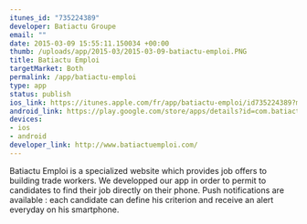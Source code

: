 ```yaml
--- 
itunes_id: "735224389"
developer: Batiactu Groupe
email: ""
date: 2015-03-09 15:55:11.150034 +00:00
thumb: /uploads/app/2015-03/2015-03-09-batiactu-emploi.PNG
title: Batiactu Emploi
targetMarket: Both
permalink: /app/batiactu-emploi
type: app
status: publish
ios_link: https://itunes.apple.com/fr/app/batiactu-emploi/id735224389?mt=8
android_link: https://play.google.com/store/apps/details?id=com.batiactu&hl=fr_FR
devices: 
- ios
- android
developer_link: http://www.batiactuemploi.com/
---
```


Batiactu Emploi is a specialized website which provides job offers to building trade workers. We developped our app in order to permit to candidates to find their job directly on their phone. Push notifications are available : each candidate can define his criterion and receive an alert everyday on his smartphone.
